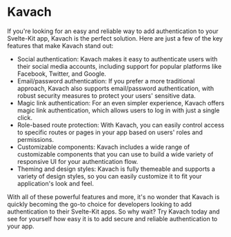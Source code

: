# Kavach

If you're looking for an easy and reliable way to add authentication to your Svelte-Kit app, Kavach is the perfect solution. Here are just a few of the key features that make Kavach stand out:

- Social authentication: Kavach makes it easy to authenticate users with their social media accounts, including support for popular platforms like Facebook, Twitter, and Google.
- Email/password authentication: If you prefer a more traditional approach, Kavach also supports email/password authentication, with robust security measures to protect your users' sensitive data.
- Magic link authentication: For an even simpler experience, Kavach offers magic link authentication, which allows users to log in with just a single click.
- Role-based route protection: With Kavach, you can easily control access to specific routes or pages in your app based on users' roles and permissions.
- Customizable components: Kavach includes a wide range of customizable components that you can use to build a wide variety of responsive UI for your authentication flow.
- Theming and design styles: Kavach is fully themeable and supports a variety of design styles, so you can easily customize it to fit your application's look and feel.

With all of these powerful features and more, it's no wonder that Kavach is quickly becoming the go-to choice for developers looking to add authentication to their Svelte-Kit apps. So why wait? Try Kavach today and see for yourself how easy it is to add secure and reliable authentication to your app.
